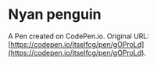 # Nyan penguin

A Pen created on CodePen.io. Original URL: [https://codepen.io/itselfcg/pen/gOProLd](https://codepen.io/itselfcg/pen/gOProLd).


